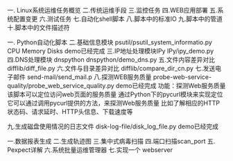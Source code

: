 
一. Linux系统运维任务概览
二.传统运维手段
三.监控任务
四.WEB应用部署
五.系统配置变更
六.测试任务
七.自动化shell脚本
八.脚本中的标准lO
九.脚本中的管道
十.脚本中的文件描述符

一. Python自动化脚本
二.基础信息模块 psutil/psutil_system_informatio.py      CPU Memory Disks  demo已经完成
三.IP地址处理模块IPy    IPy/ipy_demo.py
四.DNS处理模块 dnspython   dnspython/demo_dns.py
五.文件内容差异对比   difflib/diff_file.py
六.文件与目录差异对比  difflib/compare_dir_cn.py
七.发送电子邮件         send-mail/send_mail.p
八.探测WEB服务质量   probe-web-service-quality/probe_web_service_quality.py
demo已经完成
功能：探测Web服务质量
该脚本可以定位访问web页面的服务质量
通过Python下的pycurl模块来实现定位
它可以通过调用pycurl提供的方法，来探测Web服务质量
比如了解相应的HTTP状态码、请求延时、HTTP头信息、下载速度等

九.生成磁盘使用情况的日志文件  disk-log-file/disk_log_file.py    demo已经完成


一.数据报表生成
二.生成轨迹图
三.集中式病毒扫描
四.端口扫描scan_port
五. Pexpect详解
六.系统批量运维管理器
七.实现一个 webserver




